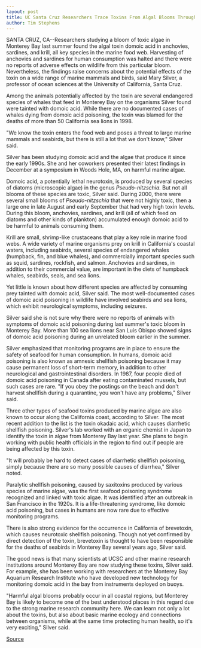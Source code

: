```yaml
---
layout: post
title: UC Santa Cruz Researchers Trace Toxins From Algal Blooms Through The Marine Food Web In Monterey Bay
author: Tim Stephens
---
```


SANTA CRUZ, CA--Researchers studying a bloom of toxic algae in Monterey Bay last summer found the algal toxin domoic acid in anchovies, sardines, and krill, all key species in the marine food web. Harvesting of anchovies and sardines for human consumption was halted and there were no reports of adverse effects on wildlife from this particular bloom. Nevertheless, the findings raise concerns about the potential effects of the toxin on a wide range of marine mammals and birds, said Mary Silver, a professor of ocean sciences at the University of California, Santa Cruz.

Among the animals potentially affected by the toxin are several endangered species of whales that feed in Monterey Bay on the organisms Silver found were tainted with domoic acid. While there are no documented cases of whales dying from domoic acid poisoning, the toxin was blamed for the deaths of more than 50 California sea lions in 1998.

"We know the toxin enters the food web and poses a threat to large marine mammals and seabirds, but there is still a lot that we don't know," Silver said.

Silver has been studying domoic acid and the algae that produce it since the early 1990s. She and her coworkers presented their latest findings in December at a symposium in Woods Hole, MA, on harmful marine algae.

Domoic acid, a potentially lethal neurotoxin, is produced by several species of diatoms (microscopic algae) in the genus _Pseudo-nitzschia._ But not all blooms of these species are toxic, Silver said. During 2000, there were several small blooms of _Pseudo-nitzschia_ that were not highly toxic, then a large one in late August and early September that had very high toxin levels. During this bloom, anchovies, sardines, and krill (all of which feed on diatoms and other kinds of plankton) accumulated enough domoic acid to be harmful to animals consuming them.

Krill are small, shrimp-like crustaceans that play a key role in marine food webs. A wide variety of marine organisms prey on krill in California's coastal waters, including seabirds, several species of endangered whales (humpback, fin, and blue whales), and commercially important species such as squid, sardines, rockfish, and salmon. Anchovies and sardines, in addition to their commercial value, are important in the diets of humpback whales, seabirds, seals, and sea lions.

Yet little is known about how different species are affected by consuming prey tainted with domoic acid, Silver said. The most well-documented cases of domoic acid poisoning in wildlife have involved seabirds and sea lions, which exhibit neurological symptoms, including seizures.

Silver said she is not sure why there were no reports of animals with symptoms of domoic acid poisoning during last summer's toxic bloom in Monterey Bay. More than 100 sea lions near San Luis Obispo showed signs of domoic acid poisoning during an unrelated bloom earlier in the summer.

Silver emphasized that monitoring programs are in place to ensure the safety of seafood for human consumption. In humans, domoic acid poisoning is also known as amnesic shellfish poisoning because it may cause permanent loss of short-term memory, in addition to other neurological and gastrointestinal disorders. In 1987, four people died of domoic acid poisoning in Canada after eating contaminated mussels, but such cases are rare. "If you obey the postings on the beach and don't harvest shellfish during a quarantine, you won't have any problems," Silver said.

Three other types of seafood toxins produced by marine algae are also known to occur along the California coast, according to Silver. The most recent addition to the list is the toxin okadaic acid, which causes diarrhetic shellfish poisoning. Silver's lab worked with an organic chemist in Japan to identify the toxin in algae from Monterey Bay last year. She plans to begin working with public health officials in the region to find out if people are being affected by this toxin.

"It will probably be hard to detect cases of diarrhetic shellfish poisoning, simply because there are so many possible causes of diarrhea," Silver noted.

Paralytic shellfish poisoning, caused by saxitoxins produced by various species of marine algae, was the first seafood poisoning syndrome recognized and linked with toxic algae. It was identified after an outbreak in San Francisco in the 1920s. It is a life-threatening syndrome, like domoic acid poisoning, but cases in humans are now rare due to effective monitoring programs.

There is also strong evidence for the occurrence in California of brevetoxin, which causes neurotoxic shellfish poisoning. Though not yet confirmed by direct detection of the toxin, brevetoxin is thought to have been responsible for the deaths of seabirds in Monterey Bay several years ago, Silver said.

The good news is that many scientists at UCSC and other marine research institutions around Monterey Bay are now studying these toxins, Silver said. For example, she has been working with researchers at the Monterey Bay Aquarium Research Institute who have developed new technology for monitoring domoic acid in the bay from instruments deployed on buoys.

"Harmful algal blooms probably occur in all coastal regions, but Monterey Bay is likely to become one of the best understood places in this regard due to the strong marine research community here. We can learn not only a lot about the toxins, but also about basic marine ecology and connections between organisms, while at the same time protecting human health, so it's very exciting," Silver said.

[Source](http://www1.ucsc.edu/news_events/press_releases/archive/00-01/01-01/toxins.html "Permalink to UCSC Press Release:UCSC researchers trace toxins through marine food web")
